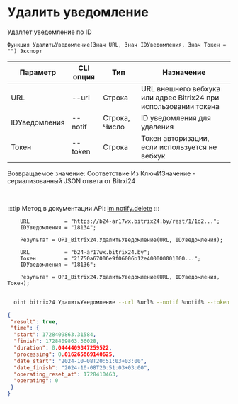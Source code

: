 ﻿---
sidebar_position: 3
---

# Удалить уведомление
 Удаляет уведомление по ID



`Функция УдалитьУведомление(Знач URL, Знач IDУведомления, Знач Токен = "") Экспорт`

  | Параметр | CLI опция | Тип | Назначение |
  |-|-|-|-|
  | URL | --url | Строка | URL внешнего вебхука или адрес Bitrix24 при использовании токена |
  | IDУведомления | --notif | Строка, Число | ID уведомления для удаления |
  | Токен | --token | Строка | Токен авторизации, если используется не вебхук |

  
  Возвращаемое значение:   Соответствие Из КлючИЗначение - сериализованный JSON ответа от Bitrxi24

<br/>

:::tip
Метод в документации API: [im.notify.delete](https://dev.1c-bitrix.ru/learning/course/index.php?COURSE_ID=93&LESSON_ID=12133)
:::
<br/>


```bsl title="Пример кода"
    URL           = "https://b24-ar17wx.bitrix24.by/rest/1/1o2...";
    IDУведомления = "18134";

    Результат = OPI_Bitrix24.УдалитьУведомление(URL, IDУведомления);

    URL           = "b24-ar17wx.bitrix24.by";
    Токен         = "21750a67006e9f06006b12e400000001000...";
    IDУведомления = "18136";

    Результат = OPI_Bitrix24.УдалитьУведомление(URL, IDУведомления, Токен);
```



```sh title="Пример команды CLI"
    
  oint bitrix24 УдалитьУведомление --url %url% --notif %notif% --token %token%

```

```json title="Результат"
{
 "result": true,
 "time": {
  "start": 1728409863.31584,
  "finish": 1728409863.36028,
  "duration": 0.0444409847259522,
  "processing": 0.016265869140625,
  "date_start": "2024-10-08T20:51:03+03:00",
  "date_finish": "2024-10-08T20:51:03+03:00",
  "operating_reset_at": 1728410463,
  "operating": 0
 }
}
```
